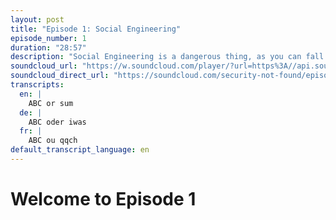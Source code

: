 ```yaml
---
layout: post
title: "Episode 1: Social Engineering"
episode_number: 1
duration: "28:57"
description: "Social Engineering is a dangerous thing, as you can fall prey to these tactics even if you are aware of them and usually recognise them. There can always come a day where you're particularly tired or unconcentrated and end up falling for one of these traps. Read more about what social engineering is, common tactics and how to defend yourself against it in the following transcript or listen to our podcast episode directly in your browser or on Soundcloud!"
soundcloud_url: "https://w.soundcloud.com/player/?url=https%3A//api.soundcloud.com/tracks/2120024622&color=%2316d47b&auto_play=false&hide_related=true&show_comments=true&show_user=false&show_reposts=false&show_teaser=false"
soundcloud_direct_url: "https://soundcloud.com/security-not-found/episode1"
transcripts:
  en: |
    ABC or sum
  de: |
    ABC oder iwas
  fr: |
    ABC ou qqch
default_transcript_language: en
---
```


# Welcome to Episode 1



